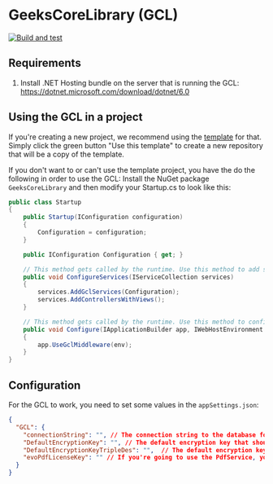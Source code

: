 # GeeksCoreLibrary (GCL)
[![Build and test](https://github.com/happy-geeks/geeks-core-library/actions/workflows/build-and-test.yml/badge.svg)](https://github.com/happy-geeks/geeks-core-library/actions/workflows/build-and-test.yml)
## Requirements
1. Install .NET Hosting bundle on the server that is running the GCL: https://dotnet.microsoft.com/download/dotnet/6.0

## Using the GCL in a project 
If you're creating a new project, we recommend using the [template](https://github.com/happy-geeks/Gcl-Template) for that. Simply click the green button "Use this template" to create a new repository that will be a copy of the template.

If you don't want to or can't use the template project, you have the do the following in order to use the GCL:
Install the NuGet package `GeeksCoreLibrary` and then modify your Startup.cs to look like this:
```C#
public class Startup
{
    public Startup(IConfiguration configuration)
    {
        Configuration = configuration;
    }

    public IConfiguration Configuration { get; }

    // This method gets called by the runtime. Use this method to add services to the container.
    public void ConfigureServices(IServiceCollection services)
    {
        services.AddGclServices(Configuration);
        services.AddControllersWithViews();
    }

    // This method gets called by the runtime. Use this method to configure the HTTP request pipeline.
    public void Configure(IApplicationBuilder app, IWebHostEnvironment env)
    {
        app.UseGclMiddleware(env);
    }
}
```


## Configuration
For the GCL to work, you need to set some values in the `appSettings.json`:
```json
{
  "GCL": {
    "connectionString": "", // The connection string to the database for this project.
    "DefaultEncryptionKey": "", // The default encryption key that should be used for encrypting values with AES when no encryption key is given.
    "DefaultEncryptionKeyTripleDes": "",  // The default encryption key that should be used for encrypting values with Tripe DES when no encryption key is given.
    "evoPdfLicenseKey": "" // If you're going to use the PdfService, you need a license key for Evo PDF, or make your own implementation.
  }
}
```
